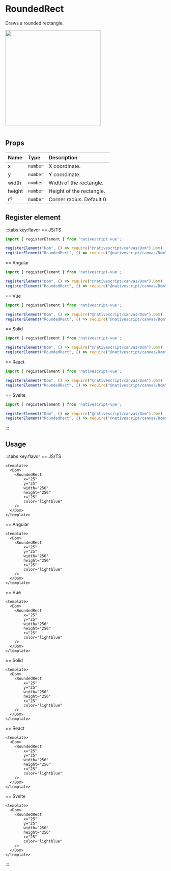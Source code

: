 # RoundedRect

Draws a rounded rectangle.

<img height="300px" width="300px" style="margin-bottom: 12px;" src="/img/rounded_rect.webp"/>

## Props

| Name   | Type     | Description               |
| :----- | :------- | :------------------------ |
| x      | `number` | X coordinate.             |
| y      | `number` | Y coordinate.             |
| width  | `number` | Width of the rectangle.   |
| height | `number` | Height of the rectangle.  |
| r?     | `number` | Corner radius. Default 0. |


## Register element
:::tabs key:flavor
== JS/TS

```ts
import { registerElement } from 'nativescript-vue';

registerElement("Dom", () => require("@nativescript/canvas/Dom").Dom)
registerElement("RoundedRect", () => require("@nativescript/canvas/Dom").RoundedRect)
```

== Angular

```ts
import { registerElement } from 'nativescript-vue';

registerElement("Dom", () => require("@nativescript/canvas/Dom").Dom)
registerElement("RoundedRect", () => require("@nativescript/canvas/Dom").RoundedRect)
```

== Vue

```ts
import { registerElement } from 'nativescript-vue';

registerElement("Dom", () => require("@nativescript/canvas/Dom").Dom)
registerElement("RoundedRect", () => require("@nativescript/canvas/Dom").RoundedRect)
```

== Solid

```ts
import { registerElement } from 'nativescript-vue';

registerElement("Dom", () => require("@nativescript/canvas/Dom").Dom)
registerElement("RoundedRect", () => require("@nativescript/canvas/Dom").RoundedRect)
```

== React

```ts
import { registerElement } from 'nativescript-vue';

registerElement("Dom", () => require("@nativescript/canvas/Dom").Dom)
registerElement("RoundedRect", () => require("@nativescript/canvas/Dom").RoundedRect)
```

== Svelte

```ts
import { registerElement } from 'nativescript-vue';

registerElement("Dom", () => require("@nativescript/canvas/Dom").Dom)
registerElement("RoundedRect", () => require("@nativescript/canvas/Dom").RoundedRect)
```

:::

## Usage

:::tabs key:flavor
== JS/TS

```vue
<template>
  <Dom>
    <RoundedRect 
        x="25" 
        y="25"
        width="256" 
        height="256" 
        r="25" 
        color="lightblue" 
    />  
  </Dom>
</template>
```

== Angular

```vue
<template>
  <Dom>
    <RoundedRect 
        x="25" 
        y="25"
        width="256" 
        height="256" 
        r="25" 
        color="lightblue" 
    />  
  </Dom>
</template>
```

== Vue

```vue
<template>
  <Dom>
    <RoundedRect 
        x="25" 
        y="25"
        width="256" 
        height="256" 
        r="25" 
        color="lightblue" 
    />  
  </Dom>
</template>
```

== Solid

```vue
<template>
  <Dom>
    <RoundedRect 
        x="25" 
        y="25"
        width="256" 
        height="256" 
        r="25" 
        color="lightblue" 
    />  
  </Dom>
</template>
```

== React

```vue
<template>
  <Dom>
    <RoundedRect 
        x="25" 
        y="25"
        width="256" 
        height="256" 
        r="25" 
        color="lightblue" 
    />  
  </Dom>
</template>
```

== Svelte

```vue
<template>
  <Dom>
    <RoundedRect 
        x="25" 
        y="25"
        width="256" 
        height="256" 
        r="25" 
        color="lightblue" 
    />
  </Dom>
</template>
```

:::
